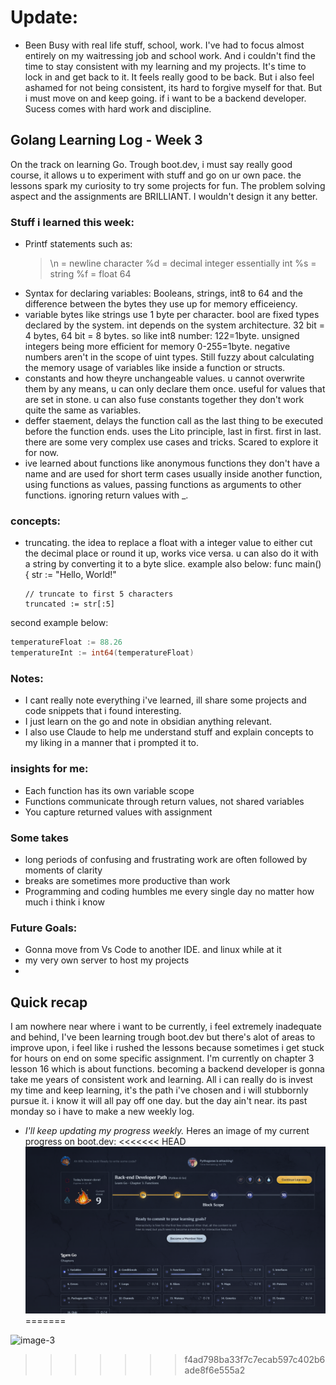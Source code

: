# Update:

- Been Busy with real life stuff, school, work. I've had to focus almost entirely on my waitressing job and school work. And i couldn't find the time to stay consistent with my learning and my projects. It's time to lock in and get back to it. It feels really good to be back. But i also feel ashamed for not being consistent, its hard to forgive myself for that. But i must move on and keep going. if i want to be a backend developer. Sucess comes with hard work and discipline.

## Golang Learning Log - Week 3

On the track on learning Go. Trough boot.dev, i must say really good course, it allows u to experiment with stuff and go on ur own pace. the lessons spark my curiosity to try some projects for fun. The problem solving aspect and the assignments are BRILLIANT. I wouldn't design it any better.

### Stuff i learned this week:

- Printf statements such as:
  > \n = newline character
  > %d = decimal integer essentially int
  > %s = string
  > %f = float 64
- Syntax for declaring variables:
  Booleans, strings, int8 to 64 and the difference between the bytes they use up for memory efficeiency.
- variable bytes like strings use 1 byte per character. bool are fixed types declared by the system. int depends on the system architecture. 32 bit = 4 bytes, 64 bit = 8 bytes. so like int8 number: 122=1byte. unsigned integers being more efficient for memory 0-255=1byte. negative numbers aren't in the scope of uint types. Still fuzzy about calculating the memory usage of variables like inside a function or structs.
- constants and how theyre unchangeable values. u cannot overwrite them by any means, u can only declare them once. useful for values that are set in stone. u can also fuse constants together they don't work quite the same as variables.
- deffer staement, delays the function call as the last thing to be executed before the function ends. uses the Lito principle, last in first. first in last. there are some very complex use cases and tricks. Scared to explore it for now.
- ive learned about functions like anonymous functions they don't have a name and are used for short term cases usually inside another function, using functions as values, passing functions as arguments to other functions. ignoring return values with \_.

### concepts:

- truncating. the idea to replace a float with a integer value to either cut the decimal place or round it up, works vice versa. u can also do it with a string by converting it to a byte slice. example also below:
  func main() {
  str := "Hello, World!"

      // truncate to first 5 characters
      truncated := str[:5]

second example below:

```go
temperatureFloat := 88.26
temperatureInt := int64(temperatureFloat)
```

### Notes:

- I cant really note everything i've learned, ill share some projects and code snippets that i found interesting.
- I just learn on the go and note in obsidian anything relevant.
- I also use Claude to help me understand stuff and explain concepts to my liking in a manner that i prompted it to.

### insights for me:

- Each function has its own variable scope
- Functions communicate through return values, not shared variables
- You capture returned values with assignment

### Some takes

- long periods of confusing and frustrating work are often followed by moments of clarity
- breaks are sometimes more productive than work
- Programming and coding humbles me every single day no matter how much i think i know

### Future Goals:

- Gonna move from Vs Code to another IDE. and linux while at it
- my very own server to host my projects
-

## Quick recap

I am nowhere near where i want to be currently, i feel extremely inadequate and behind, I've been learning trough boot.dev but there's alot of areas to improve upon, i feel like i rushed the lessons because sometimes i get stuck for hours on end on some specific assignment. I'm currently on chapter 3 lesson 16 which is about functions. becoming a backend developer is gonna take me years of consistent work and learning.
All i can really do is invest my time and keep learning, it's the path i've chosen and i will stubbornly pursue it. i know it will all pay off one day. but the day ain't near.
its past monday so i have to make a new weekly log.

- _I'll keep updating my progress weekly._
  Heres an image of my current progress on boot.dev:
<<<<<<< HEAD
  ![alt text](image-3.png)
=======
 <img width="1476" height="823" alt="image-3" src="https://github.com/user-attachments/assets/fa3fc083-8bf3-440d-884a-0480a0e9db88" />

>>>>>>> f4ad798ba33f7c7ecab597c402b6ade8f6e555a2
